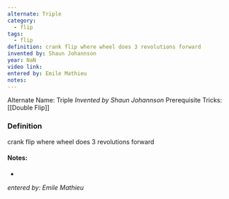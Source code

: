 ```yaml
---
alternate: Triple
category:
  - flip
tags:
  - flip
definition: crank flip where wheel does 3 revolutions forward
invented by: Shaun Johannson
year: NaN
video link: 
entered by: Emile Mathieu
notes: 
---
```

Alternate Name: Triple
*Invented by Shaun Johannson*
Prerequisite Tricks: [[Double Flip]]

### Definition
crank flip where wheel does 3 revolutions forward


#### Notes:
- 
*entered by: Emile Mathieu*
